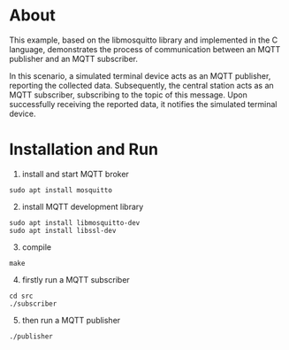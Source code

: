 # About
This example, based on the libmosquitto library and implemented in the C language, demonstrates the process of communication between an MQTT publisher and an MQTT subscriber.

In this scenario, a simulated terminal device acts as an MQTT publisher, reporting the collected data. Subsequently, the central station acts as an MQTT subscriber, subscribing to the topic of this message. Upon successfully receiving the reported data, it notifies the simulated terminal device.

# Installation and Run
1. install and start MQTT broker
```
sudo apt install mosquitto
```
2. install MQTT development library
```
sudo apt install libmosquitto-dev
sudo apt install libssl-dev
```
3. compile
```
make
```
4. firstly run a MQTT subscriber
```
cd src
./subscriber
```
5. then run a MQTT publisher
```
./publisher
```
